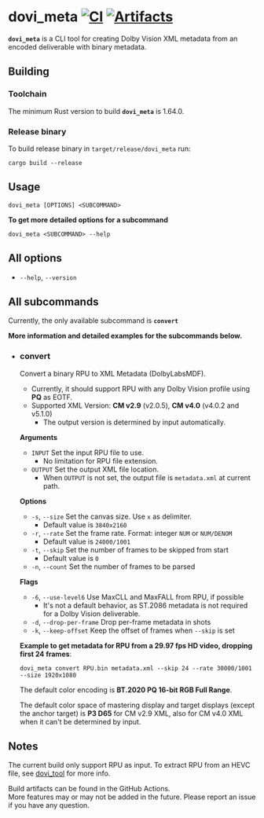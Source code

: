 # **dovi_meta** [![CI](https://github.com/saindriches/dovi_meta/workflows/CI/badge.svg)](https://github.com/saindriches/dovi_meta/actions/workflows/ci.yml) [![Artifacts](https://github.com/saindriches/dovi_meta/workflows/Artifacts/badge.svg)](https://github.com/saindriches/dovi_meta/actions/workflows/release.yml)

**`dovi_meta`** is a CLI tool for creating Dolby Vision XML metadata from an encoded deliverable with binary metadata.

## **Building**
### **Toolchain**

The minimum Rust version to build **`dovi_meta`** is 1.64.0.

### **Release binary**
To build release binary in `target/release/dovi_meta` run:
```console
cargo build --release
```

## Usage
```properties
dovi_meta [OPTIONS] <SUBCOMMAND>
```
**To get more detailed options for a subcommand**
```properties
dovi_meta <SUBCOMMAND> --help
```

## All options
- `--help`, `--version`
## All subcommands
Currently, the only available subcommand is **`convert`**

**More information and detailed examples for the subcommands below.**


* ### **convert**
  Convert a binary RPU to XML Metadata (DolbyLabsMDF).
  * Currently, it should support RPU with any Dolby Vision profile using **PQ** as EOTF.
  * Supported XML Version: **CM v2.9** (v2.0.5), **CM v4.0** (v4.0.2 and v5.1.0)
    - The output version is determined by input automatically.
  
  **Arguments**
  * `INPUT`                   Set the input RPU file to use.
    - No limitation for RPU file extension.
  * `OUTPUT`                  Set the output XML file location.
    - When `OUTPUT` is not set, the output file is `metadata.xml` at current path.
  
  **Options**
  * `-s`, `--size`            Set the canvas size. Use `x` as delimiter.
    - Default value is `3840x2160`
  * `-r`, `--rate`            Set the frame rate. Format: integer `NUM` or `NUM/DENOM`
    - Default value is `24000/1001`
  * `-t`, `--skip`            Set the number of frames to be skipped from start
    - Default value is `0`
  * `-n`, `--count`           Set the number of frames to be parsed

  **Flags**
  * `-6`, `--use-level6`      Use MaxCLL and MaxFALL from RPU, if possible
    - It's not a default behavior, as ST.2086 metadata is not required for a Dolby Vision deliverable.
  * `-d`, `--drop-per-frame`  Drop per-frame metadata in shots
  * `-k`, `--keep-offset`     Keep the offset of frames when `--skip` is set
    
  **Example to get metadata for RPU from a 29.97 fps HD video, dropping first 24 frames**:

  ```console
  dovi_meta convert RPU.bin metadata.xml --skip 24 --rate 30000/1001 --size 1920x1080
  ```
  The default color encoding  is **BT.2020 PQ 16-bit RGB Full Range**.

  The default color space of mastering display and target displays (except the anchor target) is **P3 D65** for CM v2.9 XML, also for CM v4.0 XML when it can't be determined by input.


## **Notes**
The current build only support RPU as input. To extract RPU from an HEVC file, see [dovi_tool](https://github.com/quietvoid/dovi_tool) for more info.


Build artifacts can be found in the GitHub Actions.  
More features may or may not be added in the future.
Please report an issue if you have any question.